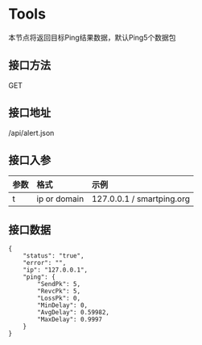 # Tools

本节点将返回目标Ping结果数据，默认Ping5个数据包

## 接口方法

GET

## 接口地址

/api/alert.json

## 接口入参

| **参数** | **格式** | **示例** |
| :--- | :--- | :--- |
| t | ip or domain | 127.0.0.1 / smartping.org |

## 接口数据

```text
{
	"status": "true",
	"error": "",
	"ip": "127.0.0.1",
	"ping": {
		"SendPk": 5,
		"RevcPk": 5,
		"LossPk": 0,
		"MinDelay": 0,
		"AvgDelay": 0.59982,
		"MaxDelay": 0.9997
	}
}
```




